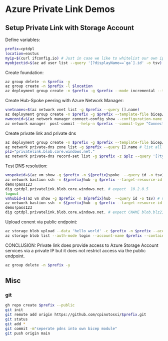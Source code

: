 # Azure Private Link Demos

## Setup Private Link with Storage Account

Define variables:

~~~ bash
prefix=cptdpl
location=eastus
myip=$(curl ifconfig.io) # Just in case we like to whitelist our own ip.
myobjectid=$(az ad user list --query '[?displayName==`ga`].id' -o tsv) # just in case we like to assing some RBAC roles to ourself.
~~~

Create foundation:

~~~ bash
az group delete -n $prefix -y
az group create -n $prefix -l $location
az deployment group create -n $prefix -g $prefix --mode incremental --template-file bicep/deploy.bicep -p prefix=$prefix myobjectid=$myobjectid location=$location myip=$myip
~~~

Create Hub-Spoke peering with Azure Network Manager:

~~~ bash
vnetnames=$(az network vnet list -g $prefix --query [].name)
az deployment group create -n $prefix -g $prefix --template-file bicep/deploy.vnm.bicep -p prefix=$prefix location=$location hubname=${prefix}hub vnetnames='("cptdplhub","cptdplspoke","cptdplop")' # todo how to provide this via variable
nwmconid=$(az network manager connect-config show --configuration-name $prefix -n $prefix -g $prefix --query id -o tsv) 
az network manager  post-commit --help-n $prefix --commit-type "Connectivity" --target-locations $location -g $prefix --configuration-ids $nwmconid # not working done via the portal for now.
~~~

Create private link and private dns

~~~ bash
az deployment group create -n $prefix -g $prefix --template-file bicep/pl.bicep -p prefix=$prefix location=$location vnetname=${prefix}spoke
az network private-dns zone list -g $prefix --query [].name # list all private dns zones
plz="privatelink.blob.core.windows.net."
az network private-dns record-set list -g $prefix -z $plz --query '[?type==`Microsoft.Network/privateDnsZones/A`].{aRecords:aRecords,fqdn:fqdn}' # list a records
~~~

Test DNS resolution:

~~~ bash
vmspokeid=$(az vm show -g $prefix -n ${prefix}spoke  --query id -o tsv) # linked to pdns
az network bastion ssh -n ${prefix}hub -g $prefix --target-resource-id $vmspokeid --auth-type password --username chpinoto
demo!pass123
dig cptdpl.privatelink.blob.core.windows.net. # expect  10.2.0.5
logout
vmhubid=$(az vm show -g $prefix -n ${prefix}hub  --query id -o tsv) # not linked to pdns
az network bastion ssh -n ${prefix}hub -g $prefix --target-resource-id $vmhubid --auth-type password --username chpinoto
demo!pass123
dig cptdpl.privatelink.blob.core.windows.net. # expect CNAME blob.blz21prdstr15a.store.core.windows.net.
~~~

Upload conent via public endpoint:

~~~ bash
az storage blob upload --data 'hello world' -c $prefix -n $prefix --account-name $prefix --auth-mode login
az storage blob list --auth-mode login --account-name $prefix --container-name $prefix
~~~

CONCLUSION:
Private link does provide access to Azure Storage Account services via a private IP but it does not restrict access via the public endpoint.

~~~ bash
az group delete -n $prefix -y
~~~

## Misc

### git

~~~ bash
gh repo create $prefix --public
git init
git remote add origin https://github.com/cpinotossi/$prefix.git
git status
git add *
git commit -m"seperate pdns into own bicep module"
git push origin main 
~~~